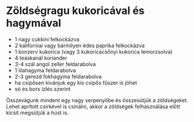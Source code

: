 # Zöldségragu kukoricával és hagymával

- 1 nagy cukkini felkockázva
- 2 kaliforniai vagy bármilyen édes paprika felkockázva
- 1 konzerv kukorica (vagy 3 kukoricacsőnyi kukorica lemorzsolva)
- 4 teáskanál koriander
- 3-4 szál angol zeller feldarabolva
- 1 lilahagyma feldarabolva
- 2-3 gerezd fokhagyma feldarabolva
- ha csípősen kívánjuk egy kis csípős fűszer is jöhet
- só és bors ízlés szerint

Összevágunk mindent egy nagy serpenyőbe és összesütjük a zöldségeket.
Lehet aprított csirkével is csinálni, akkor a zöldségek felhasználása előtt kicsit megsütjük a húst is.
